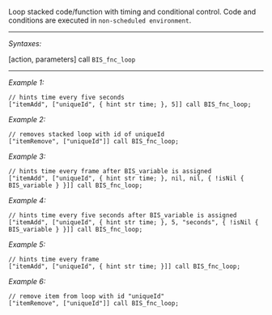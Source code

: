 Loop stacked code/function with timing and conditional control. Code and conditions are executed in `non-scheduled environment`.


---
*Syntaxes:*

[action, parameters] call `BIS_fnc_loop`

---
*Example 1:*

```sqf
// hints time every five seconds
["itemAdd", ["uniqueId", { hint str time; }, 5]] call BIS_fnc_loop;
```

*Example 2:*

```sqf
// removes stacked loop with id of uniqueId
["itemRemove", ["uniqueId"]] call BIS_fnc_loop;
```

*Example 3:*

```sqf
// hints time every frame after BIS_variable is assigned
["itemAdd", ["uniqueId", { hint str time; }, nil, nil, { !isNil { BIS_variable } }]] call BIS_fnc_loop;
```

*Example 4:*

```sqf
// hints time every five seconds after BIS_variable is assigned
["itemAdd", ["uniqueId", { hint str time; }, 5, "seconds", { !isNil { BIS_variable } }]] call BIS_fnc_loop;
```

*Example 5:*

```sqf
// hints time every frame
["itemAdd", ["uniqueId", { hint str time; }]] call BIS_fnc_loop;
```

*Example 6:*

```sqf
// remove item from loop with id "uniqueId"
["itemRemove", ["uniqueId"]] call BIS_fnc_loop;
```